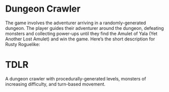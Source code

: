 # Dungeon Crawler
The game involves the adventurer arriving in a randomly-generated dungeon. The player guides their adventurer around the dungeon, defeating monsters and collecting power-ups until they find the Amulet of Yala (Yet Another Lost Amulet) and win the game. Here’s the short description for Rusty Roguelike:

# TDLR
A dungeon crawler with procedurally-generated levels, monsters of increasing difficulty, and turn-based movement.
